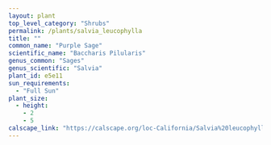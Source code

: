 ```yaml
---
layout: plant                                                              
top_level_category: "Shrubs"
permalink: /plants/salvia_leucophylla
title: ""
common_name: "Purple Sage"
scientific_name: "Baccharis Pilularis"
genus_common: "Sages" 
genus_scientific: "Salvia"
plant_id: e5e11
sun_requirements:
  - "Full Sun"
plant_size:
  - height: 
    - 2
    - 5
calscape_link: "https://calscape.org/loc-California/Salvia%20leucophylla(%20)"
---
```


